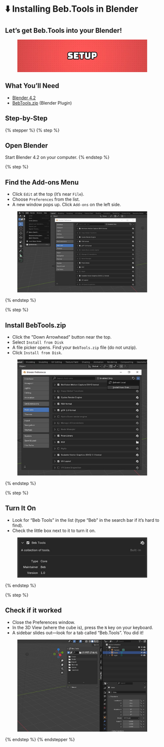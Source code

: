 # ⬇️ Installing Beb.Tools in Blender

## Let’s get Beb.Tools into your Blender!

<figure><img src=".gitbook/assets/Setup.jpg" alt=""><figcaption></figcaption></figure>

## What You’ll Need

* [Blender 4.2](http://blender.org/download/releases/4-2/)
* [BebTools.zip](https://github.com/BebTools/BebTools/releases) (Blender Plugin)

## Step-by-Step

{% stepper %}
{% step %}
## **Open Blender**

Start Blender 4.2 on your computer.
{% endstep %}

{% step %}
## **Find the Add-ons Menu**

* Click `Edit` at the top (it’s near `File`).
* Choose `Preferences` from the list.
* A new window pops up. Click `Add-ons` on the left side.

<figure><img src=".gitbook/assets/install_plugin.jpg" alt=""><figcaption></figcaption></figure>
{% endstep %}

{% step %}
## **Install BebTools.zip**

* Click the "Down Arrowhead" button near the top.
* Select `Install from Disk`
* A file picker opens. Find your `BebTools.zip` file (do not unzip).
* Click `Install from Disk`.

<figure><img src=".gitbook/assets/install_plugin_from_disk.jpg" alt=""><figcaption></figcaption></figure>
{% endstep %}

{% step %}
## **Turn It On**

* Look for “Beb Tools” in the list (type “Beb” in the search bar if it’s hard to find).
* Check the little box next to it to turn it on.

<figure><img src=".gitbook/assets/bebtools_check.JPG" alt=""><figcaption></figcaption></figure>
{% endstep %}

{% step %}
## **Check if it worked**

* Close the Preferences window.
* In the 3D View (where the cube is), press the `N` key on your keyboard.
* A sidebar slides out—look for a tab called “Beb.Tools”. You did it!

<figure><img src=".gitbook/assets/bebtools_is_installed.JPG" alt=""><figcaption></figcaption></figure>
{% endstep %}
{% endstepper %}
